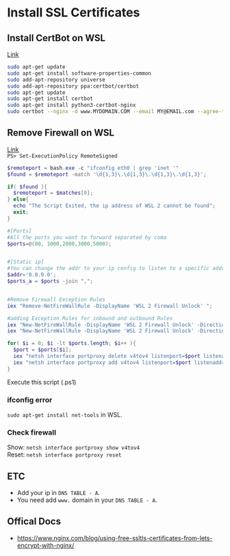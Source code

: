 # Install SSL Certificates
## Install CertBot on WSL
[Link](https://hoing.io/archives/4491)
```bash
sudo apt-get update
sudo apt-get install software-properties-common
sudo add-apt-repository universe
sudo add-apt-repository ppa:certbot/certbot
sudo apt-get update
sudo apt-get install certbot
sudo apt-get install python3-certbot-nginx
sudo certbot --nginx -d www.MYDOMAIN.COM --email MY@EMAIL.com --agree-tos
```

## Remove Firewall on WSL
[Link](https://webisfree.com/2021-07-14/wsl2-%EC%99%B8%EB%B6%80-remote-ip-%EC%A0%91%EC%86%8D-%EA%B0%80%EB%8A%A5%ED%95%98%EB%8F%84%EB%A1%9D-%EC%84%A4%EC%A0%95%ED%95%98%EA%B8%B0-%EB%B0%A9%ED%99%94%EB%B2%BD-%ED%95%B4%EC%A0%9C)  
`PS> Set-ExecutionPolicy RemoteSigned`  

```powershell
$remoteport = bash.exe -c "ifconfig eth0 | grep 'inet '"
$found = $remoteport -match '\d{1,3}\.\d{1,3}\.\d{1,3}\.\d{1,3}';

if( $found ){
  $remoteport = $matches[0];
} else{
  echo "The Script Exited, the ip address of WSL 2 cannot be found";
  exit;
}

#[Ports]
#All the ports you want to forward separated by coma
$ports=@(80, 1000,2000,3000,5000);


#[Static ip]
#You can change the addr to your ip config to listen to a specific address
$addr='0.0.0.0';
$ports_a = $ports -join ",";


#Remove Firewall Exception Rules
iex "Remove-NetFireWallRule -DisplayName 'WSL 2 Firewall Unlock' ";

#adding Exception Rules for inbound and outbound Rules
iex "New-NetFireWallRule -DisplayName 'WSL 2 Firewall Unlock' -Direction Outbound -LocalPort $ports_a -Action Allow -Protocol TCP";
iex "New-NetFireWallRule -DisplayName 'WSL 2 Firewall Unlock' -Direction Inbound -LocalPort $ports_a -Action Allow -Protocol TCP";

for( $i = 0; $i -lt $ports.length; $i++ ){
  $port = $ports[$i];
  iex "netsh interface portproxy delete v4tov4 listenport=$port listenaddress=$addr";
  iex "netsh interface portproxy add v4tov4 listenport=$port listenaddress=$addr connectport=$port connectaddress=$remoteport";
}
```  
Execute this script (.ps1)


### ifconfig error
`sudo apt-get install net-tools` in WSL.

### Check firewall
Show: `netsh interface portproxy show v4tov4`  
Reset: `netsh interface portproxy reset`  

## ETC
* Add your ip in `DNS TABLE - A`.
* You need add `www.` domain in your `DNS TABLE - A`.

## Offical Docs
* https://www.nginx.com/blog/using-free-ssltls-certificates-from-lets-encrypt-with-nginx/